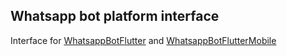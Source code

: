 ## Whatsapp bot platform interface

Interface for [WhatsappBotFlutter](https://pub.dev/packages/whatsapp_bot_flutter) and [WhatsappBotFlutterMobile](https://pub.dev/packages/whatsapp_bot_flutter_mobile)
